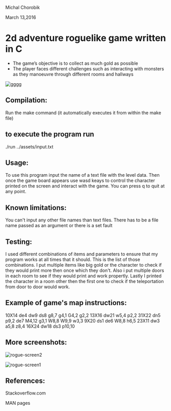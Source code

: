 Michal Chorobik

March 13,2016

# 2d adventure roguelike game written in C

- The game’s objective is to collect as much gold as possible
- The player faces different challenges such as interacting with monsters as they manoeuvre through different rooms and hallways

![gggg](https://user-images.githubusercontent.com/24882037/32814735-4766e932-c97e-11e7-9d7c-e64b32e83164.gif)

## Compilation:
Run the make command (it automatically executes it from within the make file)

## to execute the program run
./run ../assets/input.txt

## Usage:
To use this program input the name of a text file with the level data. 
Then once the game board appears use wasd keays to control the character 
printed on the screen and interact with the game. You can press q to quit at any point.

## Known limitations:
You can't input any other file names than text files.
There has to be a file name passed as an argument or there is a set fault

## Testing:
I used different combinations of items and parameters to ensure that my program works 
at all times that it should. This is the list of those combinations. I put multiple items 
like big gold or the character to check if they would print more then once which they don't.
Also i put multiple doors in each room to see if they would print and work propertly. Lastly I
printed the character in a room other then the first one to check if the teleportation from door to door would work.

## Example of game's map instructions:
10X14 de4 dw9 ds8 g8,7 g4,1 G4,2 g2,2
13X16 dw21 w5,4 p2,2
31X22 dn5 p9,2 de7 M4,12 g3,1 W8,8 W9,9 w3,3
9X20 ds1 de6 W8,8 h6,5
23X11 dw3 a5,8 z8,4
16X24 dw18 ds3 p10,10

## More screenshots:

![rogue-screen2](https://user-images.githubusercontent.com/24882037/32814917-386f826c-c97f-11e7-91cd-817fc5c6afcd.png)

![rogue-screen1](https://user-images.githubusercontent.com/24882037/32814918-387b293c-c97f-11e7-91a4-bbdc489754a9.png)

## References:
Stackoverflow.com

MAN pages
